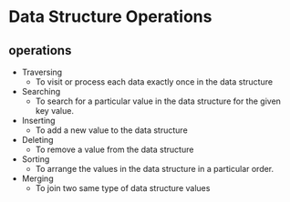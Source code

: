 # Data Structure Operations

## operations
* Traversing
    * To visit or process each data exactly once in the data structure
* Searching
    * To search for a particular value in the data structure for the given key value.
* Inserting
    * To add a new value to the data structure
* Deleting
    * To remove a value from the data structure
* Sorting
    * To arrange the values in the data structure in a particular order.
* Merging
    * To join two same type of data structure values

